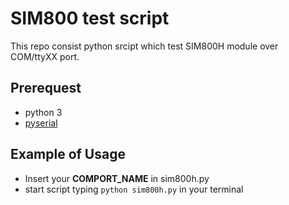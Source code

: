 # SIM800 test script

This repo consist python srcipt which test SIM800H module over COM/ttyXX port.

## Prerequest
 * python 3
 * [pyserial](https://pyserial.readthedocs.io/en/latest/pyserial.html)

 ## Example of Usage
  * Insert your **COMPORT_NAME** in sim800h.py
  * start script typing `python sim800h.py` in your terminal